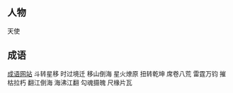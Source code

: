 ## 人物
天使
## 成语
[成语网站](https://www.hanyuguoxue.com/chengyu/)
斗转星移
时过境迁
移山倒海
星火燎原
扭转乾坤
席卷八荒
雷霆万钧
摧枯拉朽
翻江倒海
海沸江翻
勾魂摄魄
尺椽片瓦